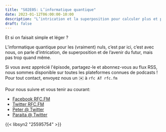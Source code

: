 ```yaml
---
title: "S02E05: L’informatique quantique"
date: 2023-01-12T06:00:00-10:00
description: "L’intrication et la superposition pour calculer plus et plus vite"
draft: false
---
```


Et si on faisait simple et léger ? 

L’informatique quantique pour les (vraiment) nuls, c’est par ici, c’est avec nous, on parle d’intrication, de superposition et de l’avenir du futur, mais pas trop quand même.

Si vous avez apprécié l'épisode, partagez-le et abonnez-vous au flux RSS, nous sommes disponible sur toutes les plateformes connues de podcasts !
Pour tout contact, envoyez nous un ✉️  à `rfc AT rfc.fm`

Pour nous suivre et vous tenir au courant:

* [Facebook RFC.FM](https://www.facebook.com/rfcfm)
* [Twitter RFC.FM](https://twitter.com/rfcfmtahiti)
* [Peter @ Twitter](https://twitter.com/teriiehina)
* [Paraita @ Twitter](https://twitter.com/paraita)

{{< libsyn2 "25595754" >}}